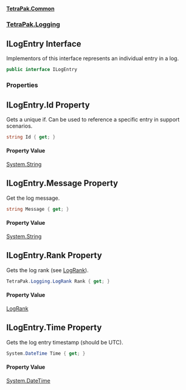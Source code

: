 #### [TetraPak.Common](index.md 'index')
### [TetraPak.Logging](TetraPak_Logging.md 'TetraPak.Logging')
## ILogEntry Interface
Implementors of this interface represents an individual entry in a log.  
```csharp
public interface ILogEntry
```
### Properties
<a name='TetraPak_Logging_ILogEntry_Id'></a>
## ILogEntry.Id Property
Gets a unique if. Can be used to reference a specific entry in support scenarios.  
```csharp
string Id { get; }
```
#### Property Value
[System.String](https://docs.microsoft.com/en-us/dotnet/api/System.String 'System.String')
  
<a name='TetraPak_Logging_ILogEntry_Message'></a>
## ILogEntry.Message Property
Get the log message.  
```csharp
string Message { get; }
```
#### Property Value
[System.String](https://docs.microsoft.com/en-us/dotnet/api/System.String 'System.String')
  
<a name='TetraPak_Logging_ILogEntry_Rank'></a>
## ILogEntry.Rank Property
Gets the log rank (see [LogRank](TetraPak_Logging_LogRank.md 'TetraPak.Logging.LogRank')).  
```csharp
TetraPak.Logging.LogRank Rank { get; }
```
#### Property Value
[LogRank](TetraPak_Logging_LogRank.md 'TetraPak.Logging.LogRank')
  
<a name='TetraPak_Logging_ILogEntry_Time'></a>
## ILogEntry.Time Property
Gets the log entry timestamp (should be UTC).  
```csharp
System.DateTime Time { get; }
```
#### Property Value
[System.DateTime](https://docs.microsoft.com/en-us/dotnet/api/System.DateTime 'System.DateTime')
  
